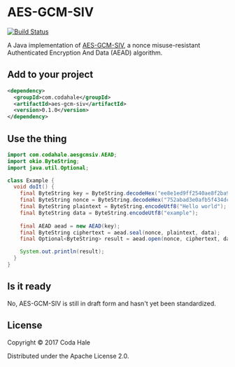 # AES-GCM-SIV

[![Build Status](https://secure.travis-ci.org/codahale/aes-gcm-siv.svg)](http://travis-ci.org/codahale/aes-gcm-siv)

A Java implementation of [AES-GCM-SIV](https://tools.ietf.org/html/draft-irtf-cfrg-gcmsiv-04), a
nonce misuse-resistant Authenticated Encryption And Data (AEAD) algorithm.

## Add to your project

```xml
<dependency>
  <groupId>com.codahale</groupId>
  <artifactId>aes-gcm-siv</artifactId>
  <version>0.1.0</version>
</dependency>
```

## Use the thing

```java
import com.codahale.aesgcmsiv.AEAD;
import okio.ByteString;
import java.util.Optional;

class Example {
  void doIt() {
    final ByteString key = ByteString.decodeHex("ee8e1ed9ff2540ae8f2ba9f50bc2f27c");
    final ByteString nonce = ByteString.decodeHex("752abad3e0afb5f434dc4310");
    final ByteString plaintext = ByteString.encodeUtf8("Hello world");
    final ByteString data = ByteString.encodeUtf8("example");
   
    final AEAD aead = new AEAD(key);
    final ByteString ciphertext = aead.seal(nonce, plaintext, data);
    final Optional<ByteString> result = aead.open(nonce, ciphertext, data);

    System.out.println(result);
  } 
}
```

## Is it ready

No, AES-GCM-SIV is still in draft form and hasn't yet been standardized.

## License

Copyright © 2017 Coda Hale

Distributed under the Apache License 2.0.
